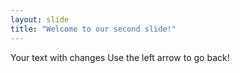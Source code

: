```yaml
---
layout: slide
title: "Welcome to our second slide!"
---
```

Your text with changes
Use the left arrow to go back!
